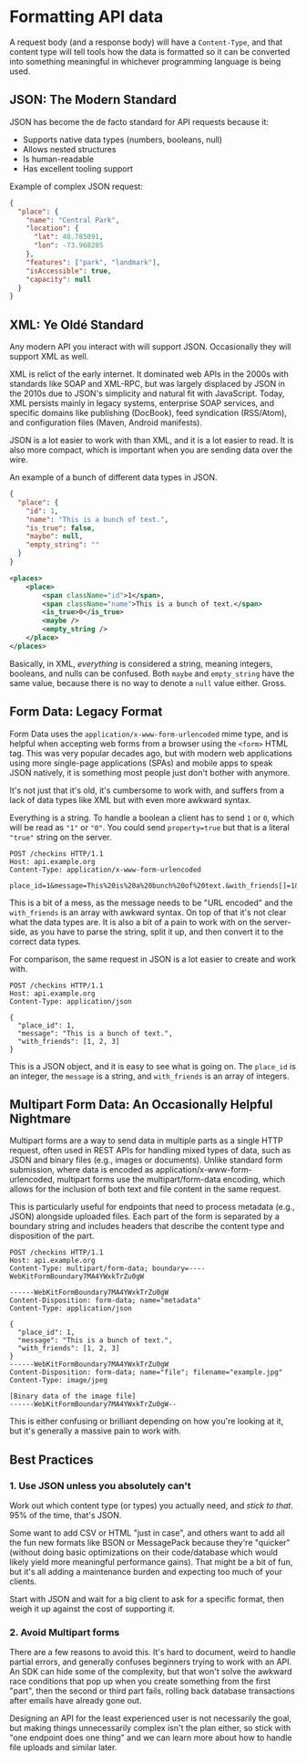 # Formatting API data

A request body (and a response body) will have a `Content-Type`, and that
content type will tell tools how the data is formatted so it can be converted
into something meaningful in whichever programming language is being used.

## JSON: The Modern Standard

JSON has become the de facto standard for API requests because it:

- Supports native data types (numbers, booleans, null)
- Allows nested structures
- Is human-readable
- Has excellent tooling support

Example of complex JSON request:

```json
{
  "place": {
    "name": "Central Park",
    "location": {
      "lat": 40.785091,
      "lon": -73.968285
    },
    "features": ["park", "landmark"],
    "isAccessible": true,
    "capacity": null
  }
}
```

## XML: Ye Oldé Standard

Any modern API you interact with will support JSON. Occasionally they will
support XML as well.

XML is relict of the early internet. It dominated web APIs in the 2000s with
standards like SOAP and XML-RPC, but was largely displaced by JSON in the 2010s
due to JSON's simplicity and natural fit with JavaScript. Today, XML persists
mainly in legacy systems, enterprise SOAP services, and specific domains like
publishing (DocBook), feed syndication (RSS/Atom), and configuration files
(Maven, Android manifests).

JSON is a lot easier to work with than XML, and it is a lot easier to read. It is
also more compact, which is important when you are sending data over the wire.

An example of a bunch of different data types in JSON.

```json
{
  "place": {
    "id": 1,
    "name": "This is a bunch of text.",
    "is_true": false,
    "maybe": null,
    "empty_string": ""
  }
}
```

```xml
<places>
    <place>
        <span className="id">1</span>,
        <span className="name">This is a bunch of text.</span>
        <is_true>0</is_true>
        <maybe />
        <empty_string />
    </place>
</places>
```

Basically, in XML, _everything_ is considered a string, meaning integers,
booleans, and nulls can be confused. Both `maybe` and `empty_string` have the
same value, because there is no way to denote a `null` value either. Gross.

## Form Data: Legacy Format

Form Data uses the `application/x-www-form-urlencoded` mime type, and is helpful
when accepting web forms from a browser using the `<form>` HTML tag. This was very popular decades ago,
but with modern web applications using more single-page applications (SPAs) and mobile apps to speak JSON
natively, it is something most people just don't bother with anymore.

It's not just that it's old, it's cumbersome to work with, and suffers from a
lack of data types like XML but with even more awkward syntax.

Everything is a string. To handle a boolean a client has to send `1` or `0`,
which will be read as `"1"` or `"0"`. You could send `property=true` but that is
a literal `"true"` string on the server.

```http
POST /checkins HTTP/1.1
Host: api.example.org
Content-Type: application/x-www-form-urlencoded

place_id=1&message=This%20is%20a%20bunch%20of%20text.&with_friends[]=1&with_friends[]=2&with_friends[]=3
```

This is a bit of a mess, as the message needs to be "URL encoded" and the
`with_friends` is an array with awkward syntax. On top of that it's not clear
what the data types are. It is also a bit of a pain to work with on the
server-side, as you have to parse the string, split it up, and then convert it
to the correct data types.

For comparison, the same request in JSON is a lot easier to create and work with.

```http
POST /checkins HTTP/1.1
Host: api.example.org
Content-Type: application/json

{
  "place_id": 1,
  "message": "This is a bunch of text.",
  "with_friends": [1, 2, 3]
}
```

This is a JSON object, and it is easy to see what is going on. The `place_id` is
an integer, the `message` is a string, and `with_friends` is an array of
integers.

## Multipart Form Data: An Occasionally Helpful Nightmare


Multipart forms are a way to send data in multiple parts as a single HTTP request, often used in REST APIs for handling mixed types of data, such as JSON and binary files (e.g., images or documents). Unlike standard form submission, where data is encoded as application/x-www-form-urlencoded, multipart forms use the multipart/form-data encoding, which allows for the inclusion of both text and file content in the same request.

This is particularly useful for endpoints that need to process metadata (e.g., JSON) alongside uploaded files. Each part of the form is separated by a boundary string and includes headers that describe the content type and disposition of the part.

```http
POST /checkins HTTP/1.1
Host: api.example.org
Content-Type: multipart/form-data; boundary=----WebKitFormBoundary7MA4YWxkTrZu0gW

------WebKitFormBoundary7MA4YWxkTrZu0gW
Content-Disposition: form-data; name="metadata"
Content-Type: application/json

{
  "place_id": 1,
  "message": "This is a bunch of text.",
  "with_friends": [1, 2, 3]
}
------WebKitFormBoundary7MA4YWxkTrZu0gW
Content-Disposition: form-data; name="file"; filename="example.jpg"
Content-Type: image/jpeg

[Binary data of the image file]
------WebKitFormBoundary7MA4YWxkTrZu0gW--
```

This is either confusing or brilliant depending on how you're looking at it, but it's generally a massive pain to work with. 


## Best Practices

### 1. Use JSON unless you absolutely can't

Work out which content type (or types) you actually need, and _stick to that_.
95% of the time, that's JSON.

Some want to add CSV or HTML "just in case", and others want to add all the fun
new formats like BSON or MessagePack because they're "quicker" (without doing
basic optimizations on their code/database which would likely yield more
meaningful performance gains). That might be a bit of fun, but it's all adding a
maintenance burden and expecting too much of your clients.

Start with JSON and wait for a big client to ask for a specific format, then
weigh it up against the cost of supporting it.

### 2. Avoid Multipart forms

There are a few reasons to avoid this. It's hard to document, weird to handle
partial errors, and generally confuses beginners trying to work with an API. An
SDK can hide some of the complexity, but that won't solve the awkward race
conditions that pop up when you create something from the first "part", then the
second or third part fails, rolling back database transactions after emails have
already gone out. 

Designing an API for the least experienced user is not necessarily the goal, but
making things unnecessarily complex isn't the plan either, so stick with "one
endpoint does one thing" and we can learn more about how to handle file uploads
and similar later.
